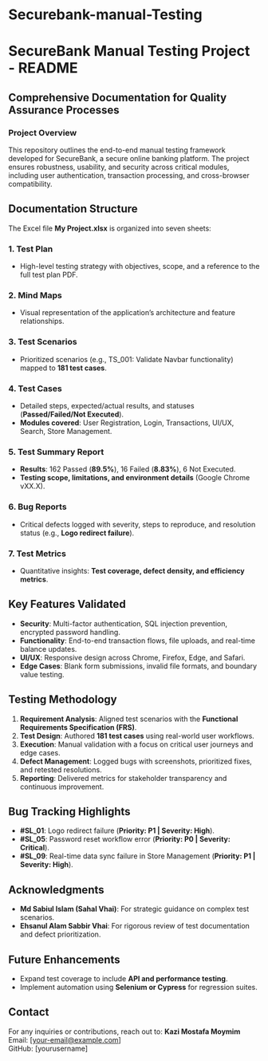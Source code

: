 # Securebank-manual-Testing
# SecureBank Manual Testing Project - README

## Comprehensive Documentation for Quality Assurance Processes

### Project Overview
This repository outlines the end-to-end manual testing framework developed for SecureBank, a secure online banking platform. The project ensures robustness, usability, and security across critical modules, including user authentication, transaction processing, and cross-browser compatibility.

## Documentation Structure
The Excel file **My Project.xlsx** is organized into seven sheets:

### 1. Test Plan
- High-level testing strategy with objectives, scope, and a reference to the full test plan PDF.

### 2. Mind Maps
- Visual representation of the application’s architecture and feature relationships.

### 3. Test Scenarios
- Prioritized scenarios (e.g., TS_001: Validate Navbar functionality) mapped to **181 test cases**.

### 4. Test Cases
- Detailed steps, expected/actual results, and statuses (**Passed/Failed/Not Executed**).
- **Modules covered**: User Registration, Login, Transactions, UI/UX, Search, Store Management.

### 5. Test Summary Report
- **Results**: 162 Passed (**89.5%**), 16 Failed (**8.83%**), 6 Not Executed.
- **Testing scope, limitations, and environment details** (Google Chrome vXX.X).

### 6. Bug Reports
- Critical defects logged with severity, steps to reproduce, and resolution status (e.g., **Logo redirect failure**).

### 7. Test Metrics
- Quantitative insights: **Test coverage, defect density, and efficiency metrics**.

## Key Features Validated
- **Security**: Multi-factor authentication, SQL injection prevention, encrypted password handling.
- **Functionality**: End-to-end transaction flows, file uploads, and real-time balance updates.
- **UI/UX**: Responsive design across Chrome, Firefox, Edge, and Safari.
- **Edge Cases**: Blank form submissions, invalid file formats, and boundary value testing.

## Testing Methodology
1. **Requirement Analysis**: Aligned test scenarios with the **Functional Requirements Specification (FRS)**.
2. **Test Design**: Authored **181 test cases** using real-world user workflows.
3. **Execution**: Manual validation with a focus on critical user journeys and edge cases.
4. **Defect Management**: Logged bugs with screenshots, prioritized fixes, and retested resolutions.
5. **Reporting**: Delivered metrics for stakeholder transparency and continuous improvement.

## Bug Tracking Highlights
- **#SL_01**: Logo redirect failure (**Priority: P1 | Severity: High**).
- **#SL_05**: Password reset workflow error (**Priority: P0 | Severity: Critical**).
- **#SL_09**: Real-time data sync failure in Store Management (**Priority: P1 | Severity: High**).

## Acknowledgments
- **Md Sabiul Islam (Sahal Vhai)**: For strategic guidance on complex test scenarios.
- **Ehsanul Alam Sabbir Vhai**: For rigorous review of test documentation and defect prioritization.

## Future Enhancements
- Expand test coverage to include **API and performance testing**.
- Implement automation using **Selenium or Cypress** for regression suites.

## Contact
For any inquiries or contributions, reach out to:
**Kazi Mostafa Moymim**  
Email: [your-email@example.com]  
GitHub: [yourusername]


